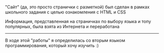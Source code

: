 "Сайт" (да, это просто странички с разметкой) был сделан в рамках школьного задания с целью ознакомления с HTML и CSS

Информация, представленная на страничках по выбору языка и топу популярных, была взята из Интернета и переработана

***
В ходе этой "работы" я определилась со вторым языком программирования, который хочу изучить :)
